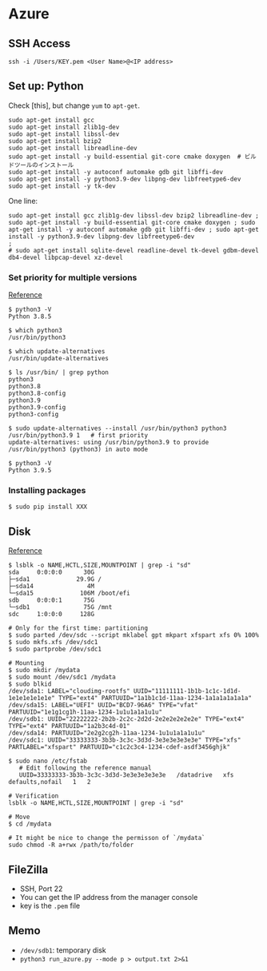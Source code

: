# Azure


## SSH Access
```terminal
ssh -i /Users/KEY.pem <User Name>@<IP address>
```

## Set up: Python
Check [this], but change `yum` to `apt-get`.

```
sudo apt-get install gcc
sudo apt-get install zlib1g-dev
sudo apt-get install libssl-dev
sudo apt-get install bzip2
sudo apt-get install libreadline-dev
sudo apt-get install -y build-essential git-core cmake doxygen  # ビルドツールのインストール
sudo apt-get install -y autoconf automake gdb git libffi-dev
sudo apt-get install -y python3.9-dev libpng-dev libfreetype6-dev
sudo apt-get install -y tk-dev 
```
One line:
```
sudo apt-get install gcc zlib1g-dev libssl-dev bzip2 libreadline-dev ; sudo apt-get install -y build-essential git-core cmake doxygen ; sudo apt-get install -y autoconf automake gdb git libffi-dev ; sudo apt-get install -y python3.9-dev libpng-dev libfreetype6-dev
;
# sudo apt-get install sqlite-devel readline-devel tk-devel gdbm-devel db4-devel libpcap-devel xz-devel
```

### Set priority for multiple versions
[Reference](https://qiita.com/piyo_parfait/items/5abbe4bee2495a62acdc)

```terminal
$ python3 -V
Python 3.8.5

$ which python3
/usr/bin/python3

$ which update-alternatives
/usr/bin/update-alternatives

$ ls /usr/bin/ | grep python
python3
python3.8
python3.8-config
python3.9
python3.9-config
python3-config

$ sudo update-alternatives --install /usr/bin/python3 python3 /usr/bin/python3.9 1   # first priority
update-alternatives: using /usr/bin/python3.9 to provide /usr/bin/python3 (python3) in auto mode

$ python3 -V
Python 3.9.5
```

### Installing packages
```terminal
$ sudo pip install XXX
```


## Disk
[Reference](https://docs.microsoft.com/en-us/azure/virtual-machines/linux/attach-disk-portal)

```terminal
$ lsblk -o NAME,HCTL,SIZE,MOUNTPOINT | grep -i "sd"
sda     0:0:0:0      30G
├─sda1             29.9G /
├─sda14               4M
└─sda15             106M /boot/efi
sdb     0:0:0:1      75G
└─sdb1               75G /mnt
sdc     1:0:0:0     128G

# Only for the first time: partitioning
$ sudo parted /dev/sdc --script mklabel gpt mkpart xfspart xfs 0% 100%
$ sudo mkfs.xfs /dev/sdc1
$ sudo partprobe /dev/sdc1

# Mounting
$ sudo mkdir /mydata
$ sudo mount /dev/sdc1 /mydata
$ sudo blkid
/dev/sda1: LABEL="cloudimg-rootfs" UUID="11111111-1b1b-1c1c-1d1d-1e1e1e1e1e1e" TYPE="ext4" PARTUUID="1a1b1c1d-11aa-1234-1a1a1a1a1a1a"
/dev/sda15: LABEL="UEFI" UUID="BCD7-96A6" TYPE="vfat" PARTUUID="1e1g1cg1h-11aa-1234-1u1u1a1a1u1u"
/dev/sdb1: UUID="22222222-2b2b-2c2c-2d2d-2e2e2e2e2e2e" TYPE="ext4" TYPE="ext4" PARTUUID="1a2b3c4d-01"
/dev/sda14: PARTUUID="2e2g2cg2h-11aa-1234-1u1u1a1a1u1u"
/dev/sdc1: UUID="33333333-3b3b-3c3c-3d3d-3e3e3e3e3e3e" TYPE="xfs" PARTLABEL="xfspart" PARTUUID="c1c2c3c4-1234-cdef-asdf3456ghjk"

$ sudo nano /etc/fstab
   # Edit following the reference manual
   UUID=33333333-3b3b-3c3c-3d3d-3e3e3e3e3e3e   /datadrive   xfs   defaults,nofail   1   2
      
# Verification
lsblk -o NAME,HCTL,SIZE,MOUNTPOINT | grep -i "sd"

# Move 
$ cd /mydata

# It might be nice to change the permisson of `/mydata`
sudo chmod -R a+rwx /path/to/folder
```

## FileZilla
* SSH, Port 22
* You can get the IP address from the manager console
* key is the `.pem` file


## Memo
* `/dev/sdb1`: temporary disk
* `python3 run_azure.py --mode p > output.txt 2>&1`
